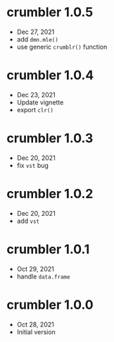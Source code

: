 # crumbler 1.0.5
 - Dec 27, 2021
 - add `dmn.mle()`
 - use generic `crumblr()` function

 # crumbler 1.0.4
 - Dec 23, 2021
 - Update vignette
 - export `clr()`

# crumbler 1.0.3
 - Dec 20, 2021
 - fix `vst` bug

# crumbler 1.0.2
 - Dec 20, 2021
 - add `vst`

 # crumbler 1.0.1
 - Oct 29, 2021
 - handle `data.frame`

# crumbler 1.0.0
 - Oct 28, 2021
 - Initial version